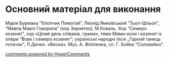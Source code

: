 <div id="hypercomments_widget" class="js-hypercomments-widget invisible"></div>


# Основний матеріал для виконання

Марія Бурмака “Хлопчик Помогай”, Леонід Ямковський “Тьоп-Шльоп”, “Мавпа Мавпі Говорила” (хор Зернятко); М.Коваль. Хор “Семеро козенят”, хор «Цілий день співаєм, граєм», теми Мами-кози і козенят із опери “Вовк і семеро козенят”; українські народні пісні „Гарний танець гопачок”, Л.Дичко. «Весна». Муз. А. Філіпенка, сл. Г. Бойка "Соловейко".

<div class="js-hypercomments-container">
    <a href="http://hypercomments.com" class="hc-link" title="comments widget">comments powered by HyperComments</a>
</div>